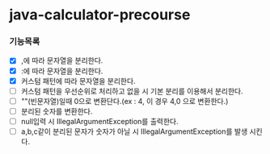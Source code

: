 # java-calculator-precourse

### 기능목록

- [x] ,에 따라 문자열을 분리한다.
- [x] :에 따라 문자열을 분리한다.
- [x] 커스텀 패턴에 따라 문자열을 분리한다.
- [ ] 커스텀 패턴을 우선순위로 처리하고 없을 시 기본 분리를 이용해서 분리한다.
- [ ] ""(빈문자열)일때 0으로 변환단다.(ex : 4, 이 경우 4,0 으로 변환한다.)
- [ ] 분리된 숫자를 변환한다.
- [ ] null입력 시 IllegalArgumentException를 출력한다.
- [ ] a,b,c같이 분리된 문자가 숫자가 아닐 시 IllegalArgumentException를 발생 시킨다.
